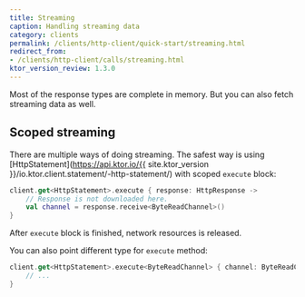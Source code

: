 ```yaml
---
title: Streaming
caption: Handling streaming data
category: clients
permalink: /clients/http-client/quick-start/streaming.html
redirect_from:
- /clients/http-client/calls/streaming.html
ktor_version_review: 1.3.0
---
```



Most of the response types are complete in memory. But you can also fetch streaming data as well.

## Scoped streaming

There are multiple ways of doing streaming. The safest way is using [HttpStatement](https://api.ktor.io/{{ site.ktor_version }}/io.ktor.client.statement/-http-statement/) with scoped `execute` block:

```kotlin
client.get<HttpStatement>.execute { response: HttpResponse ->
    // Response is not downloaded here.
    val channel = response.receive<ByteReadChannel>()
}
```

After `execute` block is finished, network resources is released.

You can also point different type for `execute` method:

```kotlin
client.get<HttpStatement>.execute<ByteReadChannel> { channel: ByteReadChannel ->
    // ...
}
```
